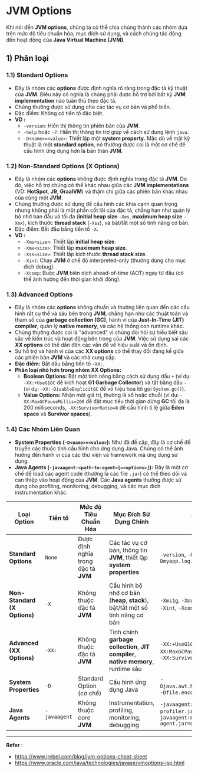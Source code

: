 # JVM Options
Khi nói đến **JVM options**, chúng ta có thể chia chúng thành các nhóm dựa trên mức độ tiêu chuẩn hóa, mục đích sử dụng, và cách chúng tác động đến hoạt động của **Java Virtual Machine (JVM)**.
## **1) Phân loại**
### 1.1) Standard Options

* Đây là nhóm các **options** được định nghĩa rõ ràng trong đặc tả kỹ thuật của **JVM**. Điều này có nghĩa là chúng phải được hỗ trợ bởi bất kỳ **JVM implementation** nào tuân thủ theo đặc tả.
* Chúng thường được sử dụng cho các tác vụ cơ bản và phổ biến.
* Đặc điểm: Không có tiền tố đặc biệt.
* **VD :**
    * `-version`: Hiển thị thông tin phiên bản của **JVM**.
    * `-help` hoặc `-?`: Hiển thị thông tin trợ giúp về cách sử dụng lệnh `java`.
    * `-D<name>=<value>`: Thiết lập một **system property**. Mặc dù về mặt kỹ thuật là một **standard option**, nó thường được coi là một cơ chế để cấu hình ứng dụng hơn là bản thân **JVM**.
### **1.2) Non-Standard Options (X Options)**
- Đây là nhóm các **options** không được định nghĩa trong đặc tả **JVM**. Do đó, việc hỗ trợ chúng có thể khác nhau giữa các **JVM implementations** (VD: **HotSpot**, **J9**, **GraalVM**) và thậm chí giữa các phiên bản khác nhau của cùng một **JVM**.
- Chúng thường được sử dụng để cấu hình các khía cạnh quan trọng nhưng không phải là một phần cốt lõi của đặc tả, chẳng hạn như quản lý bộ nhớ ban đầu và tối đa (**initial heap size** `-Xms`, **maximum heap size** `-Xmx`), kích thước **thread stack** (`-Xss`), và bật/tắt một số tính năng cơ bản.
- Đặc điểm: Bắt đầu bằng tiền tố `-X`.
- **VD :**
    * `-Xms<size>`: Thiết lập **initial heap size**.
    * `-Xmx<size>`: Thiết lập **maximum heap size**.
    * `-Xss<size>`: Thiết lập kích thước **thread stack size**.
    * `-Xint`: Chạy **JVM** ở chế độ interpreted-only (thường dùng cho mục đích debug).
    * `-Xcomp`: Buộc **JVM** biên dịch ahead-of-time (AOT) ngay từ đầu (có thể ảnh hưởng đến thời gian khởi động).
### 1.3) Advanced Options
* Đây là nhóm các **options** không chuẩn và thường liên quan đến các cấu hình rất cụ thể và sâu bên trong **JVM**, chẳng hạn như các thuật toán và tham số của **garbage collection (GC)**, hành vi của **Just-In-Time (JIT) compiler**, quản lý **native memory**, và các hệ thống con runtime khác.
* Chúng thường được coi là "advanced" vì chúng đòi hỏi sự hiểu biết sâu sắc về kiến trúc và hoạt động bên trong của **JVM**. Việc sử dụng sai các **XX options** có thể dẫn đến các vấn đề về hiệu suất và ổn định.
* Sự hỗ trợ và hành vi của các **XX options** có thể thay đổi đáng kể giữa các phiên bản **JVM** và các nhà cung cấp.
* **Đặc điểm:** Bắt đầu bằng tiền tố `-XX:`.
* **Phân loại nhỏ hơn trong nhóm XX Options:**
    * **Boolean Options:** Bật một tính năng bằng cách sử dụng dấu `+` (ví dụ: `-XX:+UseG1GC` để kích hoạt **G1 Garbage Collector**) và tắt bằng dấu `-` (ví dụ: `-XX:-DisableExplicitGC` để vô hiệu hóa lời gọi `System.gc()`).
    * **Value Options:** Nhận một giá trị, thường là số hoặc chuỗi (ví dụ: `-XX:MaxGCPauseMillis=200` để đặt mục tiêu thời gian dừng **GC** tối đa là 200 milliseconds, `-XX:SurvivorRatio=8` để cấu hình tỉ lệ giữa **Eden space** và **Survivor spaces**).
### **1.4) Các Nhóm Liên Quan**
- **System Properties (`-D<name>=<value>`):** Như đã đề cập, đây là cơ chế để truyền các thuộc tính cấu hình cho ứng dụng Java. Chúng có thể ảnh hưởng đến hành vi của các thư viện và framework mà ứng dụng sử dụng.
- **Java Agents (`-javaagent:<path-to-agent>[=<options>]`):** Đây là một cơ chế để load các agent code (thường là các file `.jar`) có thể theo dõi và can thiệp vào hoạt động của **JVM**. Các **Java agents** thường được sử dụng cho profiling, monitoring, debugging, và các mục đích instrumentation khác.

| Loại Option | Tiền tố | Mức độ Tiêu Chuẩn Hóa | Mục Đích Sử Dụng Chính | VD |
| ----------- | ------- | --------------------- | ---------------------- | ----- |
| **Standard Options** | `None` | Được định nghĩa trong đặc tả **JVM** | Các tác vụ cơ bản, thông tin **JVM**, thiết lập **system properties** | `-version`, `-help`, `-Dmyapp.log.level=DEBUG` |
| **Non-Standard (X Options)** | `-X` | Không thuộc đặc tả **JVM** | Cấu hình bộ nhớ cơ bản (**heap**, **stack**), bật/tắt một số tính năng cơ bản | `-Xms1g`, `-Xmx4g`, `-Xss256k`, `-Xint`, `-Xcomp` |
| **Advanced (XX Options)** | `-XX:` | Không thuộc đặc tả **JVM** | Tinh chỉnh **garbage collection**, **JIT compiler**, **native memory**, runtime sâu | `-XX:+UseG1GC`, `-XX:MaxGCPauseMillis=100`, `-XX:SurvivorRatio=6` |
| **System Properties** | `-D` | Standard Option (cơ chế) | Cấu hình ứng dụng Java | `-Djava.awt.headless=true`, `-Dfile.encoding=UTF-8` |
| **Java Agents** | `-javaagent` | Không thuộc core **JVM** | Instrumentation, profiling, monitoring, debugging | `-javaagent:/path/to/my-profiler.jar`, `-javaagent:my-agent.jar=options` |



________
**Refer** :
- https://www.jrebel.com/blog/jvm-options-cheat-sheet
- https://www.oracle.com/java/technologies/javase/vmoptions-jsp.html